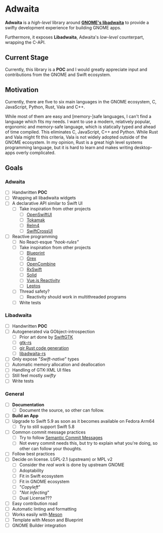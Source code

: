 # Adwaita

**Adwaita** is a *high-level* library around **[GNOME's libadwaita](https://gnome.pages.gitlab.gnome.org/libadwaita)** to provide a swifty development
experience for building GNOME apps.

Furthermore, it exposes **Libadwaita**, Adwaita's *low-level* counterpart, wrapping the C-API.

## Current Stage

Currently, this library is a **POC** and I would greatly appreciate input and contributions from the GNOME and Swift ecosystem.

## Motivation

Currently, there are five to six main languages in the GNOME ecosystem, C, JavaScript, Python, Rust, Vala and C++.

While most of them are easy and \[memory-\]safe languages, I can't find a language which fits my needs.
I want to use a modern, relatively popular, ergonomic and memory-safe language, which is statically typed
and ahead of time compiled. This eliminates C, JavaScript, C++ and Python.
While Rust and Vala might fit this criteria, Vala is not widely adopted outside of the GNOME ecosystem.
In my opinion, Rust is a great high level systems programming language, but it is hard to learn
and makes writing desktop-apps overly complicated.

## Goals

### Adwaita

- [ ] Handwritten **POC**
- [ ] Wrapping all libadwaita widgets
- [ ] A declarative API similar to Swift UI
  - [ ] Take inspiration from other projects
    - [ ] [OpenSwiftUI](https://github.com/Cosmo/OpenSwiftUI)
    - [ ] [Tokamak](https://github.com/TokamakUI/Tokamak)
    - [ ] [Relm4](https://relm4.org/)
    - [ ] [SwiftCrossUI](https://github.com/stackotter/swift-cross-ui)
- [ ] Reactive programming
  - [ ] No React-esque *"hook-rules"*
  - [ ] Take inspiration from other projects
    - [ ] [Blueprint](https://www.jwestman.net/2022/04/12/next-steps-for-blueprint.html#reactive-ui-programming)
    - [ ] [Grex](https://refi64.dev/posts/introducing-grex.html)
    - [ ] [OpenCombine](https://github.com/OpenCombine/OpenCombine)
    - [ ] [RxSwift](https://github.com/ReactiveX/RxSwift)
    - [ ] [Solid](https://github.com/solidjs/solid)
    - [ ] [Vue.js Reactivity](https://github.com/vuejs/core)
    - [ ] [Leptos](https://github.com/leptos-rs/leptos)
  - [ ] Thread safety?
    - [ ] Reactivity should work in multithreaded programs
  - [ ] Write tests

### Libadwaita

- [ ] Handwritten **POC**
- [ ] Autogenerated via GObject-introspection
  - [ ] Prior art done by [SwiftGTK](https://github.com/rhx/SwiftGtk/tree/gtk4)
  - [ ] [gtk-rs](https://gtk-rs.org/)
  - [ ] [gir Rust code generation](https://github.com/gtk-rs/gir)
  - [ ] [libadwaita-rs](https://gitlab.gnome.org/World/Rust/libadwaita-rs)
- [ ] Only expose "*Swift-native*" types
- [ ] Automatic memory allocation and deallocation
- [ ] Handling of GTK-XML UI files
- [ ] Still feel mostly *swifty*
- [ ] Write tests

### General

- [ ] **Documentation**
  - [ ] Document the source, so other can follow.
- [ ] **Build an App**
- [ ] Upgrade to Swift 5.9 as soon as it becomes available on Fedora Arm64
  - [ ] Try to still support Swift 5.8
- [ ] Common commit message practices
  - [ ] Try to follow [Semantic Commit Messages](https://gist.github.com/joshbuchea/6f47e86d2510bce28f8e7f42ae84c716)
  - [ ] Not every commit needs this, but try to explain what you're doing, so other can follow your thoughts.
- [ ] Follow best practices
- [ ] Decide on license. LGPL-2.1 (upstream) or MPL v2
  - [ ] Consider the *real work* is done by upstream GNOME
  - [ ] Adoptability
  - [ ] Fit in Swift ecosystem
  - [ ] Fit in GNOME ecosystem
  - [ ] "*Copyleft*"
  - [ ] "*Not infecting*"
  - [ ] Dual License???
- [ ] Easy contribution road
- [ ] Automatic linting and formatting
- [ ] Works easily with [Meson](https://meson.build)
- [ ] Template with Meson and Blueprint
- [ ] GNOME Builder integration
